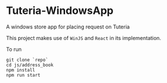 # Tuteria-WindowsApp
A windows store app for placing request on Tuteria

This project makes use of `WinJS` and `React` in its implementation.

To run

    git clone `repo`
    cd js/address_book
    npm install
    npm run start
